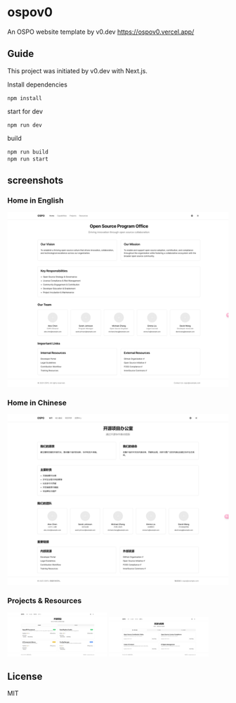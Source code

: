 # ospov0
An OSPO website template by v0.dev https://ospov0.vercel.app/

## Guide

This project was initiated by v0.dev with Next.js.

Install dependencies 
```shellscript
npm install
```

start for dev 
```shellscript
npm run dev
```

build 
```shellscript
npm run build
npm run start
```

## screenshots

### Home in English
<img src="screenshots/ospov0.2.png" /> 

### Home in Chinese
<img src="screenshots/ospov0.1.png" /> 

### Projects & Resources 
<img src="screenshots/ospov0.3.png" width='45%'/> 
<img src="screenshots/ospov0.4.png" width='45%'/> 

## License

MIT  
